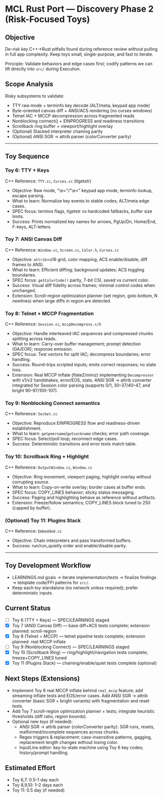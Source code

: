 # MCL Rust Port — Discovery Phase 2 (Risk-Focused Toys)

## Objective
De-risk key C++→Rust pitfalls found during reference review without pulling in full app complexity. Keep toys small, single-purpose, and fast to iterate.

Principle: Validate behaviors and edge cases first; codify patterns we can lift directly into `src/` during Execution.

## Scope Analysis
Risky subsystems to validate:
- TTY raw mode + terminfo key decode (ALT/meta, keypad app mode)
- Byte-oriented canvas diff + ANSI/ACS rendering (no curses windows)
- Telnet IAC + MCCP decompression across fragmented reads
- Nonblocking connect() + EINPROGRESS and readiness transitions
- Scrollback ring buffer + viewport/highlight overlay
- (Optional) Stacked interpreter chaining parity
 - (Optional) ANSI SGR → attrib parser (colorConverter parity)

---

## Toy Sequence

### Toy 6: TTY + Keys
C++ Reference: `TTY.cc`, `Curses.cc` (tigetstr)
- Objective: Raw mode, "\e="/"\e>" keypad app mode, terminfo lookup, escape parsing.
- What to learn: Normalize key events to stable codes; ALT/meta edge cases.
- SPEC focus: termios flags, tigetstr vs hardcoded fallbacks, buffer size limits.
- Success: Prints normalized key names for arrows, PgUp/Dn, Home/End, F-keys, ALT-letters.

### Toy 7: ANSI Canvas Diff
C++ Reference: `Window.cc`, `Screen.cc`, `Color.h`, `Curses.cc`
- Objective: `attrib`=u16 grid, color mapping, ACS enable/disable, diff frames to ANSI.
- What to learn: Efficient diffing; background updates; ACS toggling boundaries.
- SPEC focus: `getColorCode()` parity, 7-bit CSI, saved vs current color.
- Success: Visual diff fidelity across frames; minimal control codes when unchanged.
 - Extension: Scroll-region optimization planner (set region, goto bottom, N newlines) when large diffs in region are detected.

### Toy 8: Telnet + MCCP Fragmentation
C++ Reference: `Session.cc`, `mccpDecompress.c/h`
- Objective: Handle interleaved IAC sequences and compressed chunks splitting across reads.
- What to learn: Carry-over buffer management; prompt detection (GA/EOR); response emission.
- SPEC focus: Test vectors for split IAC; decompress boundaries; error handling.
- Success: Round-trips scripted inputs; emits correct responses; no state loss.
 - Extension: Real MCCP inflate (flate2/miniz) implementing `Decompressor` with v1/v2 handshakes, error/EOS, stats. ANSI SGR → attrib converter integrated for Session color parsing (supports 0/1, 30–37/40–47, and bright 90–97/100–107).

### Toy 9: Nonblocking Connect semantics
C++ Reference: `Socket.cc`
- Objective: Reproduce EINPROGRESS flow and readiness-driven establishment.
- What to learn: `getpeername`/`getsockname` checks; error path coverage.
- SPEC focus: Select/poll loop; reconnect edge cases.
- Success: Deterministic transitions and error texts match table.

### Toy 10: Scrollback Ring + Highlight
C++ Reference: `OutputWindow.cc`, `Window.cc`
- Objective: Ring movement, viewport paging, highlight overlay without corrupting source.
- What to learn: Copy-on-write overlay; border cases at buffer ends.
- SPEC focus: COPY_LINES behavior; sticky status messaging.
- Success: Paging and highlighting behave as reference without artifacts.
 - Extension: Freeze/follow semantics; COPY_LINES block tuned to 250 (capped by buffer).

### (Optional) Toy 11: Plugins Stack
C++ Reference: `Embedded.cc`
- Objective: Chain interpreters and pass transformed buffers.
- Success: run/run_quietly order and enable/disable parity.

---

## Toy Development Workflow
- LEARNINGS.md goals → iterate implementation/tests → finalize findings → template code/FFI patterns for `src/`.
- Keep each toy standalone (no network unless required); prefer deterministic inputs.

## Current Status
- [ ] Toy 6 (TTY + Keys) — SPEC/LEARNINGS staged
- [x] Toy 7 (ANSI Canvas Diff) — base diff+ACS tests complete; extension planned: scroll-region
- [x] Toy 8 (Telnet + MCCP) — telnet pipeline tests complete; extension planned: real MCCP inflate
- [ ] Toy 9 (Nonblocking Connect) — SPEC/LEARNINGS staged
- [x] Toy 10 (Scrollback Ring) — ring/highlight/navigation tests complete; freeze+COPY_LINES tuned
- [x] Toy 11 (Plugins Stack) — chaining/enable/quiet tests complete (optional)

## Next Steps (Extensions)
- Implement Toy 8 real MCCP inflate behind `real_mccp` feature; add streaming inflate tests and EOS/error cases. Add ANSI SGR → attrib converter (basic SGR + bright variants) with fragmentation and reset tests.
- Add Toy 7 scroll-region optimization planner + tests; integrate heuristic thresholds (diff ratio, region bounds).
- Optional new toys (if needed):
  - ANSI SGR → attrib parser (colorConverter parity): SGR runs, resets, malformed/incomplete sequences across chunks.
  - Regex triggers & replacement: case-insensitive patterns, gagging, replacement length changes without losing color.
  - InputLine editor: key-to-state machine using Toy 6 key codes; history/prompt handling.

## Estimated Effort
- Toy 6,7: 0.5–1 day each
- Toy 8,9,10: 1–2 days each
- Toy 11: 0.5 day (if needed)
